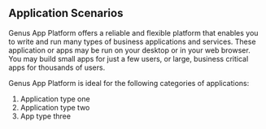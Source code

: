 ## Application Scenarios
Genus App Platform offers a reliable and flexible platform that enables you to write and run many types of business applications and services. These application or apps may be run on your desktop or in your web browser. You may build small apps for just a few users, or large, business critical apps for thousands of users.

Genus App Platform is ideal for the following categories of applications:
1. Application type one
2. Application type two
3. App type three
